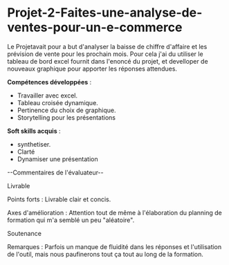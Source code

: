# Projet-2-Faites-une-analyse-de-ventes-pour-un-e-commerce
Le Projetavait pour a but  d'analyser la baisse de chiffre d'affaire et les prévision de vente pour les prochain mois. Pour cela j'ai du utiliser le tableau de bord excel fournit  dans l'enoncé du projet, et develloper de nouveaux graphique pour apporter les réponses  attendues.

**Compétences développées** : 
- Travailler avec excel.
- Tableau croisée dynamique.
- Pertinence du choix de graphique.
- Storytelling pour les présentations

**Soft skills acquis** : 
- synthetiser.
- Clarté
- Dynamiser une présentation

--Commentaires de l'évaluateur--

Livrable

Points forts : Livrable clair et concis.

Axes d'amélioration : Attention tout de même à l'élaboration du planning de formation qui m'a semblé un peu "aléatoire".

Soutenance

Remarques : Parfois un manque de fluidité dans les réponses et l'utilisation de l'outil, mais nous paufinerons tout ça tout au long de la formation.
